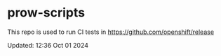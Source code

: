 # prow-scripts

This repo is used to run CI tests in https://github.com/openshift/release

Updated: 12:36 Oct 01 2024

